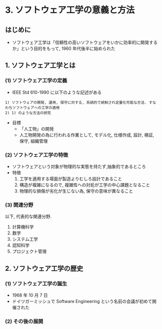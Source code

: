 # 3. ソフトウェア工学の意義と方法
<!--ts-->
<!--te-->
## はじめに

* ソフトウェア工学は「信頼性の高いソフトウェアをいかに効率的に開発するか」という目的をもって, 1960 年代後半に始められた

## 1. ソフトウェア工学とは

### (1) ソフトウェア工学の定義

* IEEE Std 610-1990 に以下のような記述がある

```
1) ソフトウェアの開発, 運用, 保守に対する, 系統的で統制され定量化可能な方法. すなわちソフトウェアへの工学の適用
2) 1) のような方法の研究
```

* 目標
    * 「人工物」の開発
    * 人工物開発の為に行われる作業として, モデル化, 仕様作成, 設計, 検証, 保守, 組織管理

### (2) ソフトウェア工学の特徴

* ソフトウェアという対象が物理的な実態を持たず,抽象的であるところ
* 特徴
    1. 工学を適用する場面が製造よりむしろ設計であること
    2. 構造が複雑になるので, 複雑性への対処が工学の中心課題となること
    3. 物理的な損傷が劣化が生じない為, 保守の意味が異なること

### (3) 関連分野

以下,  代表的な関連分野.

1. 計算機科学
2. 数学
3. システム工学
4. 認知科学
5. プロジェクト管理

## 2. ソフトウェア工学の歴史

### (1) ソフトウェア工学の誕生

* 1968 年 10 月 7 日
* ドイツガーミッシュで Software Engineering という名前の会議が初めて開催された

### (2) その後の展開
